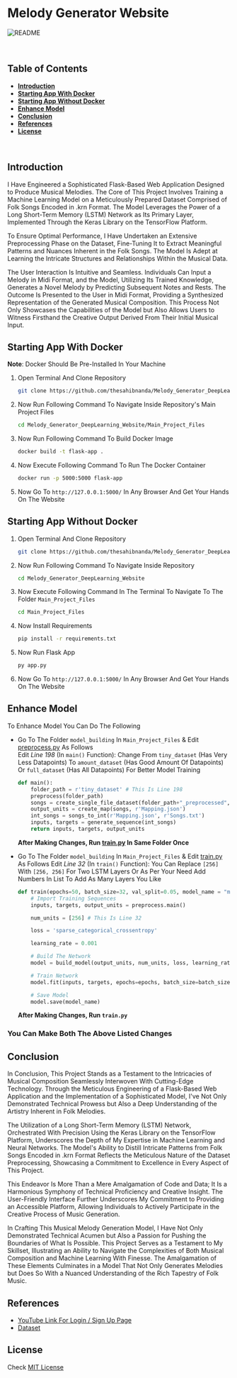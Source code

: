 # **Melody Generator Website**
![README](https://img.shields.io/badge/README-Project-blue.svg)

<br>

## **Table of Contents**
- [**Introduction**](#introduction)
- [**Starting App With Docker**](#starting-app-with-docker)
- [**Starting App Without Docker**](#starting-app-without-docker)
- [**Enhance Model**](#enhance-model)
- [**Conclusion**](#conclusion)
- [**References**](#references)
- [**License**](#license)

<br>

## **Introduction**

I Have Engineered a Sophisticated Flask-Based Web Application Designed to Produce Musical Melodies. The Core of This Project Involves Training a Machine Learning Model on a Meticulously Prepared Dataset Comprised of Folk Songs Encoded in .krn Format. The Model Leverages the Power of a Long Short-Term Memory (LSTM) Network as Its Primary Layer, Implemented Through the Keras Library on the TensorFlow Platform.

To Ensure Optimal Performance, I Have Undertaken an Extensive Preprocessing Phase on the Dataset, Fine-Tuning It to Extract Meaningful Patterns and Nuances Inherent in the Folk Songs. The Model Is Adept at Learning the Intricate Structures and Relationships Within the Musical Data.

The User Interaction Is Intuitive and Seamless. Individuals Can Input a Melody in Midi Format, and the Model, Utilizing Its Trained Knowledge, Generates a Novel Melody by Predicting Subsequent Notes and Rests. The Outcome Is Presented to the User in Midi Format, Providing a Synthesized Representation of the Generated Musical Composition. This Process Not Only Showcases the Capabilities of the Model but Also Allows Users to Witness Firsthand the Creative Output Derived From Their Initial Musical Input.

## **Starting App With Docker**

**Note**: Docker Should Be Pre-Installed In Your Machine
1. Open Terminal And Clone Repository
    ```bash
    git clone https://github.com/thesahibnanda/Melody_Generator_DeepLearning_Website.git
    ```
2. Now Run Following Command To Navigate Inside Repository's Main Project Files
    ```bash
    cd Melody_Generator_DeepLearning_Website/Main_Project_Files
    ```
3. Now Run Following Command To Build Docker Image
    ```bash
    docker build -t flask-app .
    ```
4. Now Execute Following Command To Run The Docker Container
    ```bash
    docker run -p 5000:5000 flask-app
    ```
5. Now Go To ```http://127.0.0.1:5000/``` In Any Browser And Get Your Hands On The Website

## **Starting App Without Docker**

1. Open Terminal And Clone Repository
    ```bash
    git clone https://github.com/thesahibnanda/Melody_Generator_DeepLearning_Website.git
    ```
2. Now Run Following Command To Navigate Inside Repository
    ```bash
    cd Melody_Generator_DeepLearning_Website
    ```
3. Now Execute Following Command In The Terminal To Navigate To The Folder `Main_Project_Files`
    ```bash
    cd Main_Project_Files
    ```
4. Now Install Requirements
    ```bash
    pip install -r requirements.txt
    ```
5. Now Run Flask App
    ```bash 
    py app.py
    ```
6. Now Go To ```http://127.0.0.1:5000/``` In Any Browser And Get Your Hands On The Website

## **Enhance Model**

To Enhance Model You Can Do The Following
- Go To The Folder `model_building` In `Main_Project_Files` & Edit [preprocess.py](Main_Project_Files/model_building/preprocess.py) As Follows  
    Edit _Line 198_ (In `main()` Function): Change From `tiny_dataset` (Has Very Less Datapoints) To `amount_dataset` (Has Good Amount Of Datapoints) Or `full_dataset` (Has All Datapoints) For Better Model Training
    
    ```py
    def main():
        folder_path = r'tiny_dataset' # This Is Line 198
        preprocess(folder_path)
        songs = create_single_file_dataset(folder_path+"_preprocessed", r'Songs.txt')
        output_units = create_map(songs, r'Mapping.json')
        int_songs = songs_to_int(r'Mapping.json', r'Songs.txt')
        inputs, targets = generate_sequence(int_songs)
        return inputs, targets, output_units
    ```
    **After Making Changes, Run [train.py](Main_Project_Files/model_building/train.py) In Same Folder Once** <br>
- Go To The Folder `model_building` In `Main_Project_Files` & Edit [train.py](Main_Project_Files/model_building/train.py) As Follows 
    Edit _Line 32_ (In `train()` Function): You Can Replace `[256]` With `[256, 256]` For Two LSTM Layers Or As Per Your Need Add Numbers In List To Add As Many Layers You Like
    ```py
    def train(epochs=50, batch_size=32, val_split=0.05, model_name = "model.h5"):
        # Import Training Sequences
        inputs, targets, output_units = preprocess.main()

        num_units = [256] # This Is Line 32

        loss = 'sparse_categorical_crossentropy'

        learning_rate = 0.001

        # Build The Network
        model = build_model(output_units, num_units, loss, learning_rate)

        # Train Network
        model.fit(inputs, targets, epochs=epochs, batch_size=batch_size, validation_split=val_split)  # You can adjust batch_size and validation_split as needed

        # Save Model
        model.save(model_name)  
    ```
    **After Making Changes, Run `train.py`** <br>

### You Can Make Both The Above Listed Changes

## **Conclusion**
In Conclusion, This Project Stands as a Testament to the Intricacies of Musical Composition Seamlessly Interwoven With Cutting-Edge Technology. Through the Meticulous Engineering of a Flask-Based Web Application and the Implementation of a Sophisticated Model, I've Not Only Demonstrated Technical Prowess but Also a Deep Understanding of the Artistry Inherent in Folk Melodies.

The Utilization of a Long Short-Term Memory (LSTM) Network, Orchestrated With Precision Using the Keras Library on the TensorFlow Platform, Underscores the Depth of My Expertise in Machine Learning and Neural Networks. The Model's Ability to Distill Intricate Patterns from Folk Songs Encoded in .krn Format Reflects the Meticulous Nature of the Dataset Preprocessing, Showcasing a Commitment to Excellence in Every Aspect of This Project.

This Endeavor Is More Than a Mere Amalgamation of Code and Data; It Is a Harmonious Symphony of Technical Proficiency and Creative Insight. The User-Friendly Interface Further Underscores My Commitment to Providing an Accessible Platform, Allowing Individuals to Actively Participate in the Creative Process of Music Generation.

In Crafting This Musical Melody Generation Model, I Have Not Only Demonstrated Technical Acumen but Also a Passion for Pushing the Boundaries of What Is Possible. This Project Serves as a Testament to My Skillset, Illustrating an Ability to Navigate the Complexities of Both Musical Composition and Machine Learning With Finesse. The Amalgamation of These Elements Culminates in a Model That Not Only Generates Melodies but Does So With a Nuanced Understanding of the Rich Tapestry of Folk Music.

## **References**
- [YouTube Link For Login / Sign Up Page](https://youtu.be/PlpM2LJWu-s?t=9)
- [Dataset](http://www.esac-data.org/)

## **License**

Check [MIT License](LICENSE)